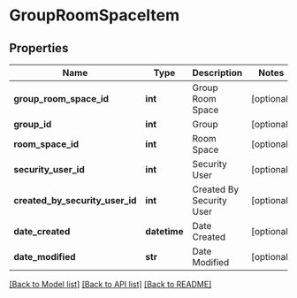 # GroupRoomSpaceItem

## Properties
Name | Type | Description | Notes
------------ | ------------- | ------------- | -------------
**group_room_space_id** | **int** | Group Room Space | [optional] 
**group_id** | **int** | Group | [optional] 
**room_space_id** | **int** | Room Space | [optional] 
**security_user_id** | **int** | Security User | [optional] 
**created_by_security_user_id** | **int** | Created By Security User | [optional] 
**date_created** | **datetime** | Date Created | [optional] 
**date_modified** | **str** | Date Modified | [optional] 

[[Back to Model list]](../README.md#documentation-for-models) [[Back to API list]](../README.md#documentation-for-api-endpoints) [[Back to README]](../README.md)


